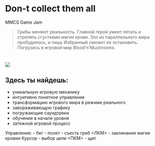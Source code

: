 # Don-t collect them all
MMCS Game Jam
> Грибы меняют реальность. Главной герой умеет летать и стрелять сгустками магии крови. 
> Зло из параллельного мира пробудилось, и лишь Избранный сможет их остановить. 
> Погрузись в игровой мир Blood'n'Mushrooms. 
#
![](https://drive.google.com/file/d/1qk3C0DmNkleE2dyXAhmzYJMK3fZfrxA4/view?usp=sharing)
## Здесь ты найдешь:
- уникальную игровую механику
- интуитивно понятное управление
- трансформацию игрового мира в режиме реального
- завораживающую графику
- погружающие саундтреки
- обучение в начале уровня
- затяжной игровой процесс 



Управление: <A> <D> - бег <Shift> - полет <E> - съесть гриб <ЛКМ> - заклинание магии кровии Курсор - выбор цели <ПКМ> - щит
